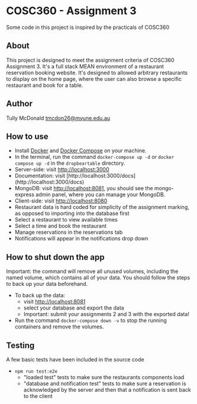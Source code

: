 # COSC360 - Assignment 3
Some code in this project is inspired by the practicals of COSC360

## About
This project is designed to meet the assignment criteria of COSC360 Assignment 3. 
It's a full stack MEAN environment of a restaurant reservation booking website.
It's designed to allowed arbitrary restaurants to display on the home page,
where the user can also browse a specific restaurant and book for a table.

## Author
Tully McDonald
tmcdon26@myune.edu.au

## How to use

- Install [Docker](https://www.docker.com/products/docker-desktop) and [Docker Compose](https://docs.docker.com/compose/install/) on your machine.
- In the terminal, run the command `docker-compose up -d` or `docker compose up -d` in the `dropbeartable` directory.
- Server-side: visit [http://localhost:3000](http://localhost:3000)
- Documentation: visit [http://localhost:3000/docs] (http://localhost:3000/docs)
- MongoDB: visit [http://localhost:8081](http://localhost:8081), you should see the mongo-express admin panel, where you can manage your MongoDB.
- Client-side: visit [http://localhost:8080](http://localhost:8080)
- Restaurant data is hard coded for simplicity of the assignment marking, as opposed to importing into the database first
- Select a restaurant to view available times
- Select a time and book the restaurant
- Manage reservations in the reservations tab
- Notifications will appear in the notifications drop down

## How to shut down the app

Important: the command will remove all unused volumes, including the named volume, which contains all of your data. You should follow the steps to back up your data beforehand.

- To back up the data:
	- visit [http://localhost:8081](http://localhost:8081)
	- select your database and export the data
	- Important: submit your assignments 2 and 3 with the exported data!
- Run the command `docker-compose down -v` to stop the running containers and remove the volumes.

## Testing
A few basic tests have been included in the source code
- `npm run test:e2e`
	- "loaded test" tests to make sure the restaurants components load
	- "database and notification test" tests to make sure a reservation is acknowledged by the server and then that a notification is sent back to the client
